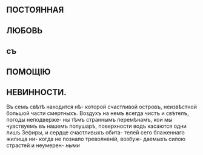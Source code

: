 ## ПОСТОЯННАЯ
## ЛЮБОВЬ
## съ
## ПОМОЩІЮ
## НЕВИННОСТИ.
Въ семъ свѣтѣ находится нѣ- которой счастливой островъ, неизвѣстной большой части смертныхъ. Воздухъ на немъ всегда чистъ и свѣтелъ, погоды неподверже- ны тѣмъ страннымъ перемѣнамъ, кои мы чувствуемъ въ нашемъ полушарѣ, поверхности водъ касаются одни лишъ Зефиры, и сердце счастливыхъ обита- телей сего блаженнаго жилища ни- когда не познало треволненій, возбуж- даемыхъ силою страстей и неумерен-
*ными*